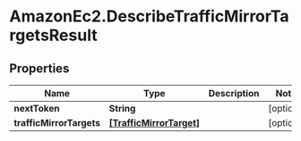 # AmazonEc2.DescribeTrafficMirrorTargetsResult

## Properties

Name | Type | Description | Notes
------------ | ------------- | ------------- | -------------
**nextToken** | **String** |  | [optional] 
**trafficMirrorTargets** | [**[TrafficMirrorTarget]**](TrafficMirrorTarget.md) |  | [optional] 


